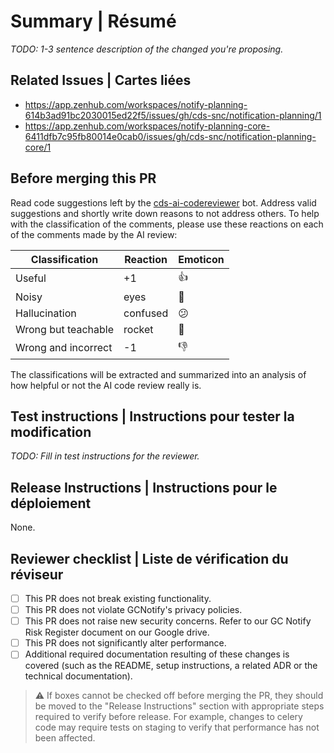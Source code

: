 # Summary | Résumé

_TODO: 1-3 sentence description of the changed you're proposing._

## Related Issues | Cartes liées

* https://app.zenhub.com/workspaces/notify-planning-614b3ad91bc2030015ed22f5/issues/gh/cds-snc/notification-planning/1
* https://app.zenhub.com/workspaces/notify-planning-core-6411dfb7c95fb80014e0cab0/issues/gh/cds-snc/notification-planning-core/1

## Before merging this PR

Read code suggestions left by the
[cds-ai-codereviewer](https://github.com/cds-snc/cds-ai-codereviewer/) bot. Address
valid suggestions and shortly write down reasons to not address others. To help
with the classification of the comments, please use these reactions on each of the
comments made by the AI review:

| Classification      | Reaction | Emoticon |
|---------------------|----------|----------|
| Useful              | +1       | 👍        |
| Noisy               | eyes     | 👀        |
| Hallucination       | confused | 😕        |
| Wrong but teachable | rocket   | 🚀        |
| Wrong and incorrect | -1       | 👎        |

The classifications will be extracted and summarized into an analysis of how helpful
or not the AI code review really is.

## Test instructions | Instructions pour tester la modification

_TODO: Fill in test instructions for the reviewer._

## Release Instructions | Instructions pour le déploiement

None.

## Reviewer checklist | Liste de vérification du réviseur

* [ ] This PR does not break existing functionality.
* [ ] This PR does not violate GCNotify's privacy policies.
* [ ] This PR does not raise new security concerns. Refer to our GC Notify Risk Register document on our Google drive.
* [ ] This PR does not significantly alter performance.
* [ ] Additional required documentation resulting of these changes is covered (such as the README, setup instructions, a related ADR or the technical documentation).

> ⚠ If boxes cannot be checked off before merging the PR, they should be moved to the "Release Instructions" section with appropriate steps required to verify before release. For example, changes to celery code may require tests on staging to verify that performance has not been affected.
